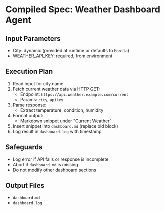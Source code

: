 
# Compiled Spec: Weather Dashboard Agent

## Input Parameters

- City: dynamic (provided at runtime or defaults to `Manila`)
- WEATHER_API_KEY: required, from environment

## Execution Plan

1. Read input for city name.
2. Fetch current weather data via HTTP GET:
   - Endpoint: `https://api.weather.example.com/current`
   - Params: `city`, `apikey`
3. Parse response:
   - Extract temperature, condition, humidity
4. Format output:
   - Markdown snippet under "Current Weather"
5. Insert snippet into `dashboard.md` (replace old block)
6. Log result in `dashboard.log` with timestamp

## Safeguards

- Log error if API fails or response is incomplete
- Abort if `dashboard.md` is missing
- Do not modify other dashboard sections

## Output Files

- `dashboard.md`
- `dashboard.log`
